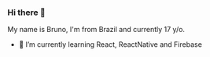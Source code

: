 ### Hi there 👋

My name is Bruno, I'm from Brazil and currently 17 y/o.

- 🌱 I’m currently learning React, ReactNative and Firebase
